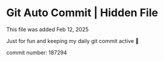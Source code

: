 # Git Auto Commit | Hidden File

This file was added Feb 12, 2025

Just for fun and keeping my daily git commit active 🤪

commit number: 187294
